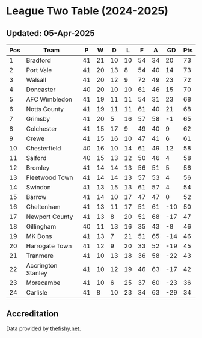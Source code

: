 # League Two Table (2024-2025)
## Updated: 05-Apr-2025

| Pos | Team | P | W | D | L | F | A | GD | Pts |
| --- | --- | --- | --- | --- | --- | --- | --- | --- | --- |
| 1 | Bradford | 41 | 21 | 10 | 10 | 54 | 34 | 20 | 73 |
| 2 | Port Vale | 41 | 20 | 13 | 8 | 54 | 40 | 14 | 73 |
| 3 | Walsall | 41 | 20 | 12 | 9 | 72 | 49 | 23 | 72 |
| 4 | Doncaster | 40 | 20 | 10 | 10 | 61 | 46 | 15 | 70 |
| 5 | AFC Wimbledon | 41 | 19 | 11 | 11 | 54 | 31 | 23 | 68 |
| 6 | Notts County | 41 | 19 | 11 | 11 | 61 | 40 | 21 | 68 |
| 7 | Grimsby | 41 | 20 | 5 | 16 | 57 | 58 | -1 | 65 |
| 8 | Colchester | 41 | 15 | 17 | 9 | 49 | 40 | 9 | 62 |
| 9 | Crewe | 41 | 15 | 16 | 10 | 47 | 41 | 6 | 61 |
| 10 | Chesterfield | 40 | 16 | 10 | 14 | 61 | 49 | 12 | 58 |
| 11 | Salford | 40 | 15 | 13 | 12 | 50 | 46 | 4 | 58 |
| 12 | Bromley | 41 | 14 | 14 | 13 | 56 | 51 | 5 | 56 |
| 13 | Fleetwood Town | 41 | 14 | 14 | 13 | 57 | 53 | 4 | 56 |
| 14 | Swindon | 41 | 13 | 15 | 13 | 61 | 57 | 4 | 54 |
| 15 | Barrow | 41 | 14 | 10 | 17 | 47 | 47 | 0 | 52 |
| 16 | Cheltenham | 41 | 13 | 11 | 17 | 51 | 61 | -10 | 50 |
| 17 | Newport County | 41 | 13 | 8 | 20 | 51 | 68 | -17 | 47 |
| 18 | Gillingham | 40 | 11 | 13 | 16 | 35 | 43 | -8 | 46 |
| 19 | MK Dons | 41 | 13 | 7 | 21 | 51 | 65 | -14 | 46 |
| 20 | Harrogate Town | 41 | 12 | 9 | 20 | 33 | 52 | -19 | 45 |
| 21 | Tranmere | 41 | 10 | 13 | 18 | 36 | 58 | -22 | 43 |
| 22 | Accrington Stanley | 41 | 10 | 12 | 19 | 46 | 63 | -17 | 42 |
| 23 | Morecambe | 41 | 10 | 6 | 25 | 37 | 60 | -23 | 36 |
| 24 | Carlisle | 41 | 8 | 10 | 23 | 34 | 63 | -29 | 34 |

## Accreditation 

Data provided by [thefishy.net](https://www.thefishy.net/).